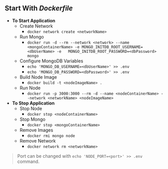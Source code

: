 ## Start With ***Dockerfile***

- **To Start Application**
  - Create Network
    - `docker network create <networkName>`
  - Run Mongo
    - `docker run -d --rm --network <network> --name <mongoContainerName> -e MONGO_INITDB_ROOT_USERNAME=<dbUserName> -e   MONGO_INITDB_ROOT_PASSWORD=<dbPassword> mongo`
  - Configure MongoDB Variables
    - `echo 'MONGO_DB_USERNAME=<dbUserName>' >> .env`
    - `echo 'MONGO_DB_PASSWORD=<dbPassword>' >> .env`
  - Build Node Image
    - `docker build -t <nodeImageName> .`
  - Run Node
    - `docker run -p 3000:3000 --rm -d --name <nodeContainerName> --network <networkName> <nodeImageName>`
- **To Stop Application**
  - Stop Node
    - `docker stop <nodeContainerName>`
  - Stop Mongo
    - `docker stop <mongoContainerName>`
  - Remove Images
    - `docker rmi mongo node`
  - Remove Network
    - `docker network rm <networkName>`

> Port can be changed with `echo 'NODE_PORT=<port>' >> .env` command.
